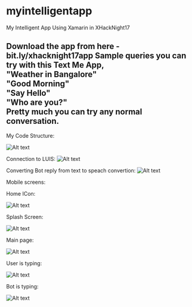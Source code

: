 # myintelligentapp
My Intelligent App Using Xamarin in XHackNight17

Download the app from here - bit.ly/xhacknight17app
Sample queries you can try with this Text Me App,<br/>
"Weather in Bangalore"<br/>
"Good Morning"<br/>
"Say Hello"<br/>
"Who are you?"<br/>
Pretty much you can try any normal conversation.<br/>
--------------------------------------------------
My Code Structure:

![Alt text](/Screens/Code/struct.JPG?raw=true "Structure")

Connection to LUIS:
![Alt text](/Screens/Code/Luis.JPG?raw=true "Luis")

Converting Bot reply from text to speach convertion:
![Alt text](/Screens/Code/texttospeech.JPG?raw=true "texttospeech")

Mobile screens:


Home ICon:

![Alt text](/Screens/Mobile/homeicon.png?raw=true "texttospeech")

Splash Screen:

![Alt text](/Screens/Mobile/splashscreen.png?raw=true "texttospeech")

Main page:

![Alt text](/Screens/Mobile/main.png?raw=true "texttospeech")

User is typing:

![Alt text](/Screens/Mobile/usertyping.png?raw=true "texttospeech")

Bot is typing:

![Alt text](/Screens/Mobile/bottyping.png?raw=true "texttospeech")

